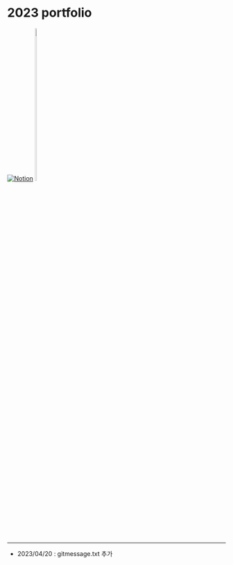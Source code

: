 # 2023 portfolio

[![Notion](/coconut/images/notion.png)](https://respected-honey-7eb.notion.site/Getting-Started-77fd5f68dd0248818cf654362471fcb2)
<img src="/coconut/images/notion.png"  width="5%" height="30%">

---

- 2023/04/20 : gitmessage.txt 추가

